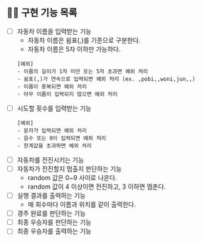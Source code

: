 ## 👩‍💻 구현 기능 목록
- [ ] 자동차 이름을 입력받는 기능
  - 자동차 이름은 쉼표(,)를 기준으로 구분한다.
  - 자동차 이름은 5자 이하만 가능하다.
  ```
  [예외]
  - 이름의 길이가 1자 미만 또는 5자 초과면 예외 처리
  - 쉼표(,)가 연속으로 입력되면 예외 처리 (ex. ,pobi,,woni,jun,,)
  - 이름이 중복되면 예외 처리
  - 아무 이름이 입력되지 않으면 예외 처리
  ```
- [ ] 시도할 횟수를 입력받는 기능
  ```
  [예외]
  - 문자가 입력되면 예외 처리
  - 음수 또는 0이 입력되면 예외 처리
  - 한계값을 초과하면 예외 처리
  ```
- [ ] 자동차를 전진시키는 기능
- [ ] 자동차가 전진할지 멈출지 판단하는 기능
  - random 값은 0~9 사이로 나온다.
  - random 값이 4 이상이면 전진하고, 3 이하면 멈춘다.
- [ ] 실행 결과를 출력하는 기능
  - 매 회수마다 이름과 위치를 같이 출력한다.
- [ ] 경주 완료를 판단하는 기능
- [ ] 최종 우승자를 판단하는 기능
- [ ] 최종 우승자를 출력하는 기능